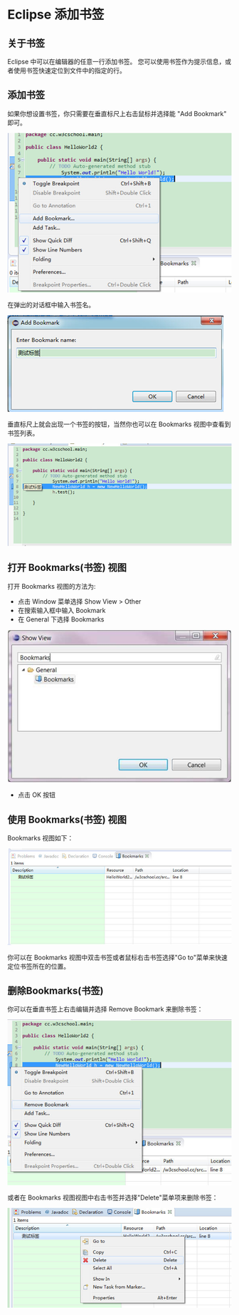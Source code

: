 
# Eclipse 添加书签

## 关于书签

Eclipse 中可以在编辑器的任意一行添加书签。 您可以使用书签作为提示信息，或者使用书签快速定位到文件中的指定的行。

## 添加书签

如果你想设置书签，你只需要在垂直标尺上右击鼠标并选择能 "Add Bookmark" 即可。

![add-bookmark](../img/add-bookmark.jpg)

在弹出的对话框中输入书签名。

![test-bookmark](../img/test-bookmark.jpg)

垂直标尺上就会出现一个书签的按钮，当然你也可以在 Bookmarks 视图中查看到书签列表。

![bookmark-icon](../img/bookmark-icon.jpg)

## 打开 Bookmarks(书签) 视图

打开 Bookmarks 视图的方法为:

*   点击 Window 菜单选择 Show View &gt; Other
*   在搜索输入框中输入 Bookmark
*   在 General 下选择 Bookmarks

![bookmarks_3](../img/bookmarks_3.jpg)

*   点击 OK 按钮

## 使用 Bookmarks(书签) 视图

Bookmarks 视图如下：

![bookmarkview](../img/bookmarkview.jpg)

你可以在 Bookmarks 视图中双击书签或者鼠标右击书签选择"Go to"菜单来快速定位书签所在的位置。

## 删除Bookmarks(书签)

你可以在垂直书签上右击编辑并选择 Remove Bookmark 来删除书签：

![remove-bookmark](../img/remove-bookmark.jpg)

或者在 Bookmarks 视图视图中右击书签并选择"Delete"菜单项来删除书签：

![remove-bookmark2](../img/remove-bookmark2.jpg)  
